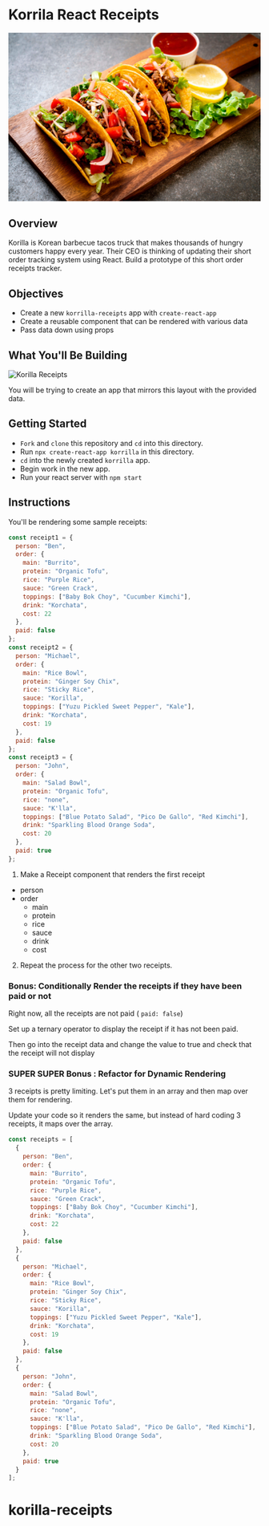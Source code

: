 # Korrila React Receipts

![Tacos](images/tacos.jpg)

## Overview

Korilla is Korean barbecue tacos truck that makes thousands of hungry customers happy every year. Their CEO is thinking of updating their short order tracking system using React. Build a prototype of this short order receipts tracker.

## Objectives

- Create a new `korrilla-receipts` app with `create-react-app`
- Create a reusable component that can be rendered with various data
- Pass data down using props

## What You'll Be Building

![Korilla Receipts](https://i.imgur.com/27V4KW8.png)

You will be trying to create an app that mirrors this layout with the provided data.

## Getting Started

- `Fork` and `clone` this repository and `cd` into this directory.
- Run `npx create-react-app korrilla` in this directory.
- `cd` into the newly created `korrilla` app.
- Begin work in the new app.
- Run your react server with `npm start`

## Instructions

You'll be rendering some sample receipts:

```js
const receipt1 = {
  person: "Ben",
  order: {
    main: "Burrito",
    protein: "Organic Tofu",
    rice: "Purple Rice",
    sauce: "Green Crack",
    toppings: ["Baby Bok Choy", "Cucumber Kimchi"],
    drink: "Korchata",
    cost: 22
  },
  paid: false
};
const receipt2 = {
  person: "Michael",
  order: {
    main: "Rice Bowl",
    protein: "Ginger Soy Chix",
    rice: "Sticky Rice",
    sauce: "Korilla",
    toppings: ["Yuzu Pickled Sweet Pepper", "Kale"],
    drink: "Korchata",
    cost: 19
  },
  paid: false
};
const receipt3 = {
  person: "John",
  order: {
    main: "Salad Bowl",
    protein: "Organic Tofu",
    rice: "none",
    sauce: "K'lla",
    toppings: ["Blue Potato Salad", "Pico De Gallo", "Red Kimchi"],
    drink: "Sparkling Blood Orange Soda",
    cost: 20
  },
  paid: true
};
```

1. Make a Receipt component that renders the first receipt

- person
- order
  - main
  - protein
  - rice
  - sauce
  - drink
  - cost

2. Repeat the process for the other two receipts.

### Bonus: Conditionally Render the receipts if they have been paid or not

Right now, all the receipts are not paid ( `paid: false`)

Set up a ternary operator to display the receipt if it has not been paid.

Then go into the receipt data and change the value to true and check that the receipt will not display

### SUPER SUPER Bonus : Refactor for Dynamic Rendering

3 receipts is pretty limiting. Let's put them in an array and then map over them for rendering.

Update your code so it renders the same, but instead of hard coding 3 receipts, it maps over the array.

```js
const receipts = [
  {
    person: "Ben",
    order: {
      main: "Burrito",
      protein: "Organic Tofu",
      rice: "Purple Rice",
      sauce: "Green Crack",
      toppings: ["Baby Bok Choy", "Cucumber Kimchi"],
      drink: "Korchata",
      cost: 22
    },
    paid: false
  },
  {
    person: "Michael",
    order: {
      main: "Rice Bowl",
      protein: "Ginger Soy Chix",
      rice: "Sticky Rice",
      sauce: "Korilla",
      toppings: ["Yuzu Pickled Sweet Pepper", "Kale"],
      drink: "Korchata",
      cost: 19
    },
    paid: false
  },
  {
    person: "John",
    order: {
      main: "Salad Bowl",
      protein: "Organic Tofu",
      rice: "none",
      sauce: "K'lla",
      toppings: ["Blue Potato Salad", "Pico De Gallo", "Red Kimchi"],
      drink: "Sparkling Blood Orange Soda",
      cost: 20
    },
    paid: true
  }
];
```
# korilla-receipts
